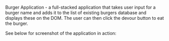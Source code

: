 Burger Application - a full-stacked application that takes user input for a burger name and adds it to the list of existing burgers database and displays these on the DOM. The user can then click the devour button to eat the burger. 

See below for screenshot of the application in action:



